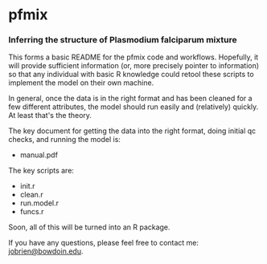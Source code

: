 # pfmix
### Inferring the structure of Plasmodium falciparum mixture

This forms a basic README for the pfmix code and workflows. Hopefully, it will provide sufficient information 
(or, more precisely pointer to information) so that any individual with basic R knowledge could retool these scripts
to implement the model on their own machine.

In general, once the data is in the right format and has been cleaned for a few different attributes, the model
should run easily and (relatively) quickly. At least that's the theory. 

The key document for getting the data into the right format, doing initial qc checks, and running the model is:
  * manual.pdf
  
The key scripts are:
  * init.r
  * clean.r
  * run.model.r
  * funcs.r 

Soon, all of this will be turned into an R package.

If you have any questions, please feel free to contact me: jobrien@bowdoin.edu.
  
  
  
